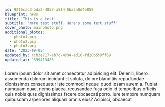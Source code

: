 ```yaml
---
id: 9215cac3-bda2-4857-a514-0ba3a0d4e859
blueprint: news
title: 'This is a test'
subtitle: "more test stuff. Here's some test stuff"
cover_photo: mainphoto.png
additional_photos:
  - photo1.png
  - photo2.png
  - photo3.png
date: '2023-09-05'
updated_by: dcb3e717-ab7c-4904-ad16-fd20b558ff69
updated_at: 1699413485
---
```

Lorem ipsum dolor sit amet consectetur adipisicing elit. Deleniti, libero assumenda dolorum incidunt et soluta, dolore blanditiis repudiandae dignissimos consequatur iste commodi neque, quod ipsam autem a. Fugiat numquam quae, nemo placeat recusandae fuga odio id temporibus officiis quis nobis quas dignissimos facere obcaecati porro. Iure tempore numquam quibusdam asperiores aliquam omnis eius? Adipisci, obcaecati.